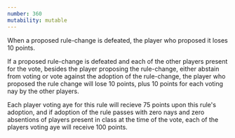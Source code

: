 ```yaml
---
number: 360
mutability: mutable
---
```


When a proposed rule-change is defeated, the player who proposed it loses 10 points.

If a proposed rule-change is defeated and each of the other players present for the vote, besides the player proposing the rule-change, either abstain from voting or vote against the adoption of the rule-change, the player who proposed the rule change will lose 10 points, plus 10 points for each voting nay by the other players.

Each player voting aye for this rule will recieve 75 points upon this rule's adoption, and if adoption of the rule passes with zero nays and zero absentions of players present in class at the time of the vote, each of the players voting aye will receive 100 points. 
